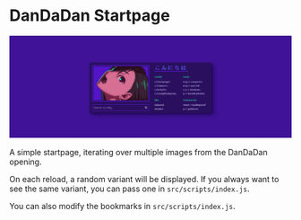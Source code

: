 # DanDaDan Startpage

![startpage preview](./preview.png)

A simple startpage, iterating over multiple images from the DanDaDan opening.

On each reload, a random variant will be displayed.
If you always want to see the same variant, you can pass one in `src/scripts/index.js`.

You can also modify the bookmarks in `src/scripts/index.js`.
